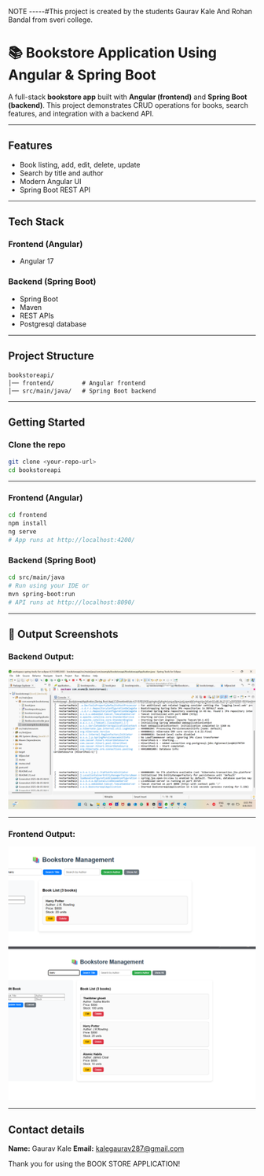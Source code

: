 NOTE -----#This project is created by the students Gaurav Kale And Rohan Bandal from sveri college.

# 📚 Bookstore Application Using Angular & Spring Boot

A full-stack **bookstore app** built with **Angular (frontend)** and **Spring Boot (backend)**. This project demonstrates CRUD operations for books, search features, and integration with a backend API.

---

## Features

- Book listing, add, edit, delete, update
- Search by title and author
- Modern Angular UI
- Spring Boot REST API

---

## Tech Stack

### Frontend (Angular)
- Angular 17

### Backend (Spring Boot)
- Spring Boot
- Maven
- REST APIs
- Postgresql database

---

## Project Structure

```
bookstoreapi/
│── frontend/        # Angular frontend
│── src/main/java/   # Spring Boot backend
```

---

## Getting Started

### Clone the repo
```bash
git clone <your-repo-url>
cd bookstoreapi
```

---
### Frontend (Angular)

```bash
cd frontend
npm install
ng serve
# App runs at http://localhost:4200/
```

### Backend (Spring Boot)

```bash
cd src/main/java
# Run using your IDE or
mvn spring-boot:run
# API runs at http://localhost:8090/
```

---

## 📸 Output Screenshots

### Backend Output:

![Backend Output - Spring Boot Console](../Screenshot%202025-08-08%20200524.png)

---

### Frontend Output:

![Frontend Output - Angular Errors](../Screenshot%202025-08-19%20091853.png)
![Frontend Output - Angular Errors](../Screenshot%202025-08-19%20092035.png)

---

## Contact details

**Name:** Gaurav Kale
**Email:** kalegaurav287@gmail.com

Thank you for using the BOOK STORE APPLICATION!
